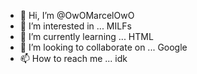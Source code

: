 - 👋 Hi, I’m @OwOMarcelOwO
- 👀 I’m interested in ... MILFs
- 🌱 I’m currently learning ... HTML
- 💞️ I’m looking to collaborate on ... Google
- 📫 How to reach me ... idk

<!---
OwOMarcelOwO/OwOMarcelOwO is a ✨ special ✨ repository because its `README.md` (this file) appears on your GitHub profile.
You can click the Preview link to take a look at your changes.
--->
